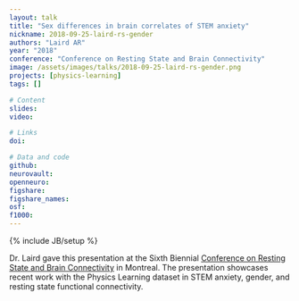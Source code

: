 ```yaml
---
layout: talk
title: "Sex differences in brain correlates of STEM anxiety"
nickname: 2018-09-25-laird-rs-gender
authors: "Laird AR"
year: "2018"
conference: "Conference on Resting State and Brain Connectivity"
image: /assets/images/talks/2018-09-25-laird-rs-gender.png
projects: [physics-learning]
tags: []

# Content
slides:
video:

# Links
doi:

# Data and code
github:
neurovault:
openneuro:
figshare:
figshare_names:
osf:
f1000:
---
```

{% include JB/setup %}

Dr. Laird gave this presentation at the Sixth Biennial [Conference on Resting
State and Brain Connectivity](http://www.restingstate.com) in Montreal. The presentation
showcases recent work with the Physics Learning dataset in STEM anxiety, gender,
and resting state functional connectivity.
